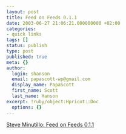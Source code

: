 ```yaml
---
layout: post
title: Feed on Feeds 0.1.1
date: 2003-06-27 21:06:21.000000000 +02:00
categories:
- quick links
tags: []
status: publish
type: post
published: true
meta: {}
author:
  login: shanson
  email: papascott-wp@gmail.com
  display_name: PapaScott
  first_name: Scott
  last_name: Hanson
excerpt: !ruby/object:Hpricot::Doc
  options: {}
---
```

<p><a title="now works with PHP 4.3.2" href="http://minutillo.com/steve/weblog/2003/6/26/fof-0-1-1">Steve Minutillo: Feed on Feeds 0.1.1</a></p>

